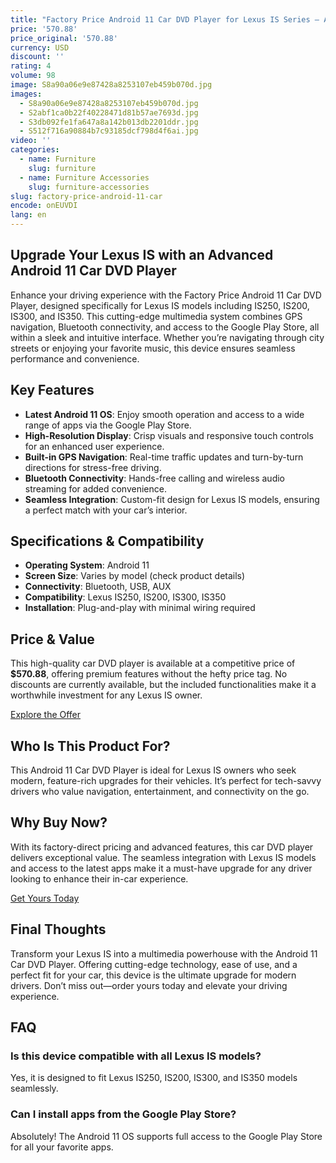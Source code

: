 ```yaml
---
title: "Factory Price Android 11 Car DVD Player for Lexus IS Series – Advanced GPS Navigation & Multimedia"
price: '570.88'
price_original: '570.88'
currency: USD
discount: ''
rating: 4
volume: 98
image: S8a90a06e9e87428a8253107eb459b070d.jpg
images:
  - S8a90a06e9e87428a8253107eb459b070d.jpg
  - S2abf1ca0b22f40228471d81b57ae7693d.jpg
  - S3db092fe1fa647a8a142b013db2201ddr.jpg
  - S512f716a90884b7c93185dcf798d4f6ai.jpg
video: ''
categories:
  - name: Furniture
    slug: furniture
  - name: Furniture Accessories
    slug: furniture-accessories
slug: factory-price-android-11-car
encode: onEUVDI
lang: en
---
```


## Upgrade Your Lexus IS with an Advanced Android 11 Car DVD Player

Enhance your driving experience with the Factory Price Android 11 Car DVD Player, designed specifically for Lexus IS models including IS250, IS200, IS300, and IS350. This cutting-edge multimedia system combines GPS navigation, Bluetooth connectivity, and access to the Google Play Store, all within a sleek and intuitive interface. Whether you’re navigating through city streets or enjoying your favorite music, this device ensures seamless performance and convenience.

## Key Features

- **Latest Android 11 OS**: Enjoy smooth operation and access to a wide range of apps via the Google Play Store.
- **High-Resolution Display**: Crisp visuals and responsive touch controls for an enhanced user experience.
- **Built-in GPS Navigation**: Real-time traffic updates and turn-by-turn directions for stress-free driving.
- **Bluetooth Connectivity**: Hands-free calling and wireless audio streaming for added convenience.
- **Seamless Integration**: Custom-fit design for Lexus IS models, ensuring a perfect match with your car’s interior.

## Specifications & Compatibility

- **Operating System**: Android 11
- **Screen Size**: Varies by model (check product details)
- **Connectivity**: Bluetooth, USB, AUX
- **Compatibility**: Lexus IS250, IS200, IS300, IS350
- **Installation**: Plug-and-play with minimal wiring required

## Price & Value

This high-quality car DVD player is available at a competitive price of **$570.88**, offering premium features without the hefty price tag. No discounts are currently available, but the included functionalities make it a worthwhile investment for any Lexus IS owner.

<div class="flex justify-center my-2">
  <a href="https://buy.csgad.com/onEUVDI" rel="nofollow sponsored" target="_blank" class="py-2 px-4 rounded-md text-white font-semibold bg-gradient-to-r from-[#f73c22] to-[#ff7b48]">Explore the Offer</a>
</div>

## Who Is This Product For?

This Android 11 Car DVD Player is ideal for Lexus IS owners who seek modern, feature-rich upgrades for their vehicles. It’s perfect for tech-savvy drivers who value navigation, entertainment, and connectivity on the go.

## Why Buy Now?

With its factory-direct pricing and advanced features, this car DVD player delivers exceptional value. The seamless integration with Lexus IS models and access to the latest apps make it a must-have upgrade for any driver looking to enhance their in-car experience.

<div class="flex justify-center my-2">
  <a href="https://buy.csgad.com/onEUVDI" rel="nofollow sponsored" target="_blank" class="py-2 px-4 rounded-md text-white font-semibold bg-gradient-to-r from-[#f73c22] to-[#ff7b48]">Get Yours Today</a>
</div>

## Final Thoughts

Transform your Lexus IS into a multimedia powerhouse with the Android 11 Car DVD Player. Offering cutting-edge technology, ease of use, and a perfect fit for your car, this device is the ultimate upgrade for modern drivers. Don’t miss out—order yours today and elevate your driving experience.

## FAQ

### Is this device compatible with all Lexus IS models?
Yes, it is designed to fit Lexus IS250, IS200, IS300, and IS350 models seamlessly.

### Can I install apps from the Google Play Store?
Absolutely! The Android 11 OS supports full access to the Google Play Store for all your favorite apps.